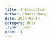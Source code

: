 ```yaml
---
title: Introduction
author: Zhaoze Wang
date: 2024-06-14
category: docs
layout: post
order: 1
---
```


